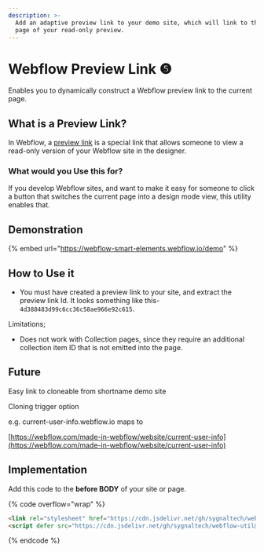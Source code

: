 ```yaml
---
description: >-
  Add an adaptive preview link to your demo site, which will link to the correct
  page of your read-only preview.
---
```


# Webflow Preview Link ❺

Enables you to dynamically construct a Webflow preview link to the current page.

## What is a Preview Link? <a href="#what-is-a-preview-link" id="what-is-a-preview-link"></a>

In Webflow, a [preview link](https://university.webflow.com/lesson/share-your-project-and-invite-collaborators) is a special link that allows someone to view a read-only version of your Webflow site in the designer.

### What would you Use this for? <a href="#what-would-you-use-this-for" id="what-would-you-use-this-for"></a>

If you develop Webflow sites, and want to make it easy for someone to click a button that switches the current page into a design mode view, this utility enables that.

## Demonstration <a href="#how-to-use-it" id="how-to-use-it"></a>

{% embed url="https://webflow-smart-elements.webflow.io/demo" %}

## How to Use it <a href="#how-to-use-it" id="how-to-use-it"></a>

* You must have created a preview link to your site, and extract the preview link Id. It looks something like this- `4d388483d99c6cc36c58ae966e92c615`.

Limitations;

* Does not work with Collection pages, since they require an additional collection item ID that is not emitted into the page.

## Future

Easy link to cloneable from shortname demo site&#x20;

Cloning trigger option&#x20;

e.g. current-user-info.webflow.io maps to&#x20;

[https://webflow.com/made-in-webflow/website/current-user-info](https://webflow.com/made-in-webflow/website/current-user-info)

## Implementation <a href="#implementation" id="implementation"></a>

Add this code to the **before BODY** of your site or page.&#x20;

{% code overflow="wrap" %}
```html
<link rel="stylesheet" href="https://cdn.jsdelivr.net/gh/sygnaltech/webflow-util@5.4.0/dist/css/webflow-demo.css">
<script defer src="https://cdn.jsdelivr.net/gh/sygnaltech/webflow-util@5.4.0/dist/nocode/webflow-demo.js"></script>
```
{% endcode %}
